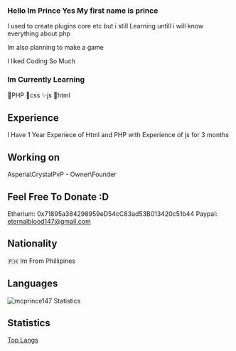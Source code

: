 ### Hello Im Prince Yes My first name is prince

I used to create plugins core etc but i still
Learning untill i will know everything about php

Im also planning to make a game


I liked Coding So Much

### Im Currently Learning
 🥉PHP
 🥈css
 ✨js
 🎉html

## Experience
 I Have 1 Year Experiece of Html and PHP with
 Experience of js for 3 months

## Working on
 
 Asperia\CrystalPvP - Owner\Founder

## Feel Free To Donate :D

Etherium: 0x71895a384298959eD54cC83ad53B013420c51b44
Paypal: eternalblood147@gmail.com
 
## Nationality
 🇵🇭 Im From Phillipines

## Languages
![mcprince147 Statistics](https://github-readme-stats.vercel.app/api/top-langs/?username=mcprince147&show_icons=true&theme=radical)

## Statistics
[Top Langs](https://github-readme-stats.vercel.app/api?username=mcprince147&count_private=true&show_icons=true&theme=radical)

